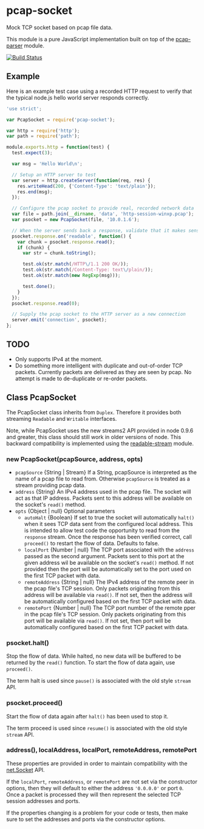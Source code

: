 # pcap-socket

Mock TCP socket based on pcap file data.

This module is a pure JavaScript implementation built on top of the
[pcap-parser][] module.

[![Build Status](https://travis-ci.org/wanderview/node-pcap-socket.png)](https://travis-ci.org/wanderview/node-pcap-socket)

## Example

Here is an example test case using a recorded HTTP request to verify that
the typical node.js hello world server responds correctly.

```javascript
'use strict';

var PcapSocket = require('pcap-socket');

var http = require('http');
var path = require('path');

module.exports.http = function(test) {
  test.expect(3);

  var msg = 'Hello World\n';

  // Setup an HTTP server to test
  var server = http.createServer(function(req, res) {
    res.writeHead(200, {'Content-Type': 'text/plain'});
    res.end(msg);
  });

  // Configure the pcap socket to provide real, recorded network data
  var file = path.join(__dirname, 'data', 'http-session-winxp.pcap');
  var psocket = new PcapSocket(file, '10.0.1.6');

  // When the server sends back a response, validate that it makes sense
  psocket.response.on('readable', function() {
    var chunk = psocket.response.read();
    if (chunk) {
      var str = chunk.toString();

      test.ok(str.match(/HTTP\/1.1 200 OK/));
      test.ok(str.match(/Content-Type: text\/plain/));
      test.ok(str.match(new RegExp(msg)));

      test.done();
    }
  });
  psocket.response.read(0);

  // Supply the pcap socket to the HTTP server as a new connection
  server.emit('connection', psocket);
};
```

## TODO

* Only supports IPv4 at the moment.
* Do something more intelligent with duplicate and out-of-order TCP packets.
  Currently packets are delivered as they are seen by pcap.  No attempt is
  made to de-duplicate or re-order packets.

[pcap-parser]: http://www.github.com/nearinfinity/node-pcap-parser

## Class PcapSocket

The PcapSocket class inherits from `Duplex`.  Therefore it provides
both streaming `Readable` and `Writable` interfaces.

Note, while PcapSocket uses the new streams2 API provided in node 0.9.6
and greater, this class should still work in older versions of node.  This
backward compatibility is implemented using the [readable-stream][] module.

### new PcapSocket(pcapSource, address, opts)

* `pcapSource` {String | Stream} If a String, pcapSource is interpreted as
  the name of a pcap file to read from.  Otherwise `pcapSource` is treated
  as a stream providing pcap data.
* `address` {String} An IPv4 address used in the pcap file.  The socket will
  act as that IP address.  Packets sent to this address will be available
  on the socket's `read()` method.
* `opts` {Object | null} Optional parameters
  * `autoHalt` {Boolean} If set to true the socket will automatically `halt()`
    when it sees TCP data sent from the configured local address.  This is
    intended to allow test code the opportunity to read from the `response`
    stream.  Once the response has been verified correct, call `proceed()`
    to restart the flow of data.  Defaults to false.
  * `localPort` {Number | null} The TCP port associated with the `address`
    passed as the second argument.  Packets sent to this port at the given
    address wil be available on the socket's `read()` method.  If not
    provided then the port will be automatically set to the port used on
    the first TCP packet with data.
  * `remoteAddress` {String | null}  The IPv4 address of the remote peer in
    the pcap file's TCP session.  Only packets originating from this address
    will be available via `read()`.  If not set, then the address will be
    automatically configured based on the first TCP packet with data.
  * `remotePort` {Number | null}  The TCP port number of the remote pper in
    the pcap file's TCP session.  Only packets originating from this port
    will be available via `read()`.  If not set, then port will be
    automatically configured based on the first TCP packet with data.

### psocket.halt()

Stop the flow of data.  While halted, no new data will be buffered to be
returned by the `read()` function.  To start the flow of data again, use
`proceed()`.

The term halt is used since `pause()` is associated with the old style
`stream` API.

### psocket.proceed()

Start the flow of data again after `halt()` has been used to stop it.

The term proceed is used since `resume()` is associated with the old style
`stream` API.

### address(), localAddress, localPort, remoteAddress, remotePort

These properties are provided in order to maintain compatibility with the
[net.Socket][] API.

If the `localPort`, `remoteAddress`, or `remotePort` are not set via the
constructor options, then they will default to either the address `'0.0.0.0'`
or port `0`.  Once a packet is processed they will then represent the
selected TCP session addresses and ports.

If the properties changing is a problem for your code or tests, then make
sure to set the addresses and ports via the constructor options.

[readable-stream]: https://github.com/isaacs/readable-stream
[net.Socket]: http://nodejs.org/api/net.html#net_class_net_socket
